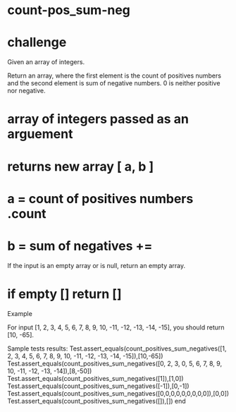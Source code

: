 # count-pos_sum-neg

# challenge

Given an array of integers.

Return an array, where the first element is the count of positives numbers and the second element is sum of negative numbers. 0 is neither positive nor negative.

# array of integers passed as an arguement

# returns new array [ a, b ]

# a = count of positives numbers .count

# b = sum of negatives +=

If the input is an empty array or is null, return an empty array.

# if empty [] return []

<!-- input                                output
[]                                          []
1                                           [1, nil]
-2                                          [nil, -2]
0                                           [nil, nil]
1,2,3,4,5,6,7,8,9,10,-11,-12,-13,-14,-15    [ 10, -65]
1, -1, 2, -2                                [3, -3] -->

Example

For input [1, 2, 3, 4, 5, 6, 7, 8, 9, 10, -11, -12, -13, -14, -15], you should return [10, -65].

Sample tests results:
Test.assert_equals(count_positives_sum_negatives([1, 2, 3, 4, 5, 6, 7, 8, 9, 10, -11, -12, -13, -14, -15]),[10,-65])
Test.assert_equals(count_positives_sum_negatives([0, 2, 3, 0, 5, 6, 7, 8, 9, 10, -11, -12, -13, -14]),[8,-50])
Test.assert_equals(count_positives_sum_negatives([1]),[1,0])
Test.assert_equals(count_positives_sum_negatives([-1]),[0,-1])
Test.assert_equals(count_positives_sum_negatives([0,0,0,0,0,0,0,0,0]),[0,0])
Test.assert_equals(count_positives_sum_negatives([]),[])
end
